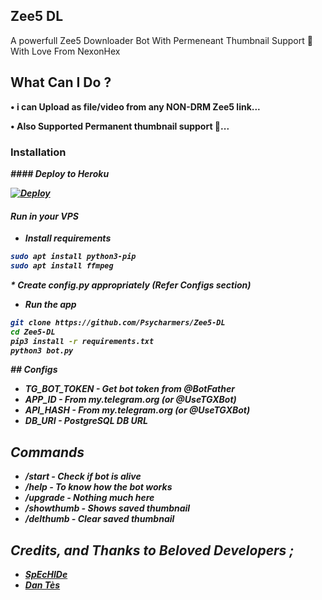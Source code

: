 ## Zee5 DL
A powerfull Zee5 Downloader Bot With Permeneant Thumbnail Support 💯 With Love From NexonHex

## **What Can I Do ?**

<b>• i can Upload as file/video from any 
  NON-DRM Zee5 link...

• Also Supported Permanent thumbnail support 💯...<b>

### Installation


<i>#### Deploy to Heroku<i>

[![Deploy](https://www.herokucdn.com/deploy/button.svg)](https://www.heroku.com/deploy?template=https://github.com/TrojazHex/Zee5-Downloader)

#### Run in your VPS

* Install requirements

```sh
sudo apt install python3-pip
sudo apt install ffmpeg
```

<i>* Create config.py appropriately (Refer Configs section)

* Run the app<i>

```sh
git clone https://github.com/Psycharmers/Zee5-DL
cd Zee5-DL
pip3 install -r requirements.txt
python3 bot.py
```

<b>## Configs

* TG_BOT_TOKEN  - Get bot token from @BotFather
* APP_ID        - From my.telegram.org (or @UseTGXBot)
* API_HASH      - From my.telegram.org (or @UseTGXBot)
* DB_URI        - PostgreSQL DB URL

## Commands

* /start             - Check if bot is alive
* /help              - To know how the bot works
* /upgrade           - Nothing much here
* /showthumb         - Shows saved thumbnail
* /delthumb          - Clear saved thumbnail


## Credits, and Thanks to Beloved Developers ;

* [SpEcHlDe](https://telegram.dog/SpEcHlDe) 
* [Dan Tès](https://telegram.dog/haskell)<b>
